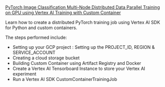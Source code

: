 [PyTorch Image Classification Multi-Node Distributed Data Parallel Training on GPU using Vertex AI Training with Custom Container](https://github.com/GoogleCloudPlatform/vertex-ai-samples/blob/main/notebooks/official/training/multi_node_ddp_nccl_vertex_training/multi_node_ddp_nccl_vertex_training_with_custom_container.ipynb)

Learn how to create a distributed PyTorch training job using Vertex AI SDK for Python and custom containers.

The steps performed include:

- Setting up your GCP project : Setting up the PROJECT_ID, REGION & SERVICE_ACCOUNT
- Creating a cloud storage bucket
- Building Custom Container using Artifact Registry and Docker
- Create a Vertex AI Tensorboard Instance to store your Vertex AI experiment
- Run a Vertex AI SDK CustomContainerTrainingJob